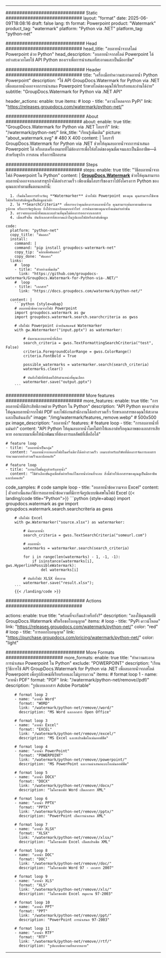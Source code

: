 
---
############################# Static ############################
layout: "format"
date:  2025-06-09T18:08:16
draft: false
lang: th
format: Powerpoint
product: "Watermark"
product_tag: "watermark"
platform: "Python via .NET"
platform_tag: "python-net"

############################# Head ############################
head_title: "ลบลายน้ำจากสไดด์ Powerpoint ด้วย Python"
head_description: "ลบลายน้ำจากสไลด์ Powerpoint ได้อย่างสะดวกโดยใช้ API Python ของเราเพื่อการนำเสนอที่สะอาดและเป็นมืออาชีพ"

############################# Header ############################
title: "เครื่องมือทำความสะอาดลายน้ำ Python Powerpoint" 
description: "ใช้ API GroupDocs.Watermark for Python via .NET เพื่อลบลายน้ำออกจากการนำเสนอ Powerpoint รักษาสไลด์ของคุณให้เรียบร้อยและอ่านได้ง่าย"
subtitle: "GroupDocs.Watermark for Python via .NET API" 

header_actions:
  enable: true
  items:
    #  loop
    - title: "ดาวน์โหลดจาก PyPi"
      link: "https://releases.groupdocs.com/watermark/python-net/"
      
############################# About ############################
about:
    enable: true
    title: "GroupDocs.Watermark for Python via .NET ไลบรารี"
    link: "/watermark/python-net/"
    link_title: "เรียนรู้เพิ่มเติม"
    picture: "about_watermark.svg" # 480 X 400
    content: |
       ไลบรารี GroupDocs.Watermark for Python via .NET ช่วยให้คุณลบลายน้ำจากการนำเสนอ Powerpoint ได้ หรือลบเครื่องหมายที่ไม่ต้องการเพื่อให้สไลด์ของคุณชัดเจนและเป็นมืออาชีพ—ดีสำหรับธุรกิจ การสอน หรือการฝึกอบรม

############################# Steps ############################
steps:
    enable: true
    title: "วิธีลบลายน้ำจากไฟล์ Powerpoint ใน Python"
    content: |
      **[GroupDocs.Watermark](https://products.groupdocs.com/watermark/python-net/)** ช่วยให้คุณสามารถลบลายน้ำออกจากเอกสารธุรกิจได้อย่างรวดเร็ว เพียงเพิ่มไลบรารีของเราไปยังโครงการ Python ของคุณและทำตามขั้นตอนเหล่านี้:
      
      1. เริ่มต้นโดยการสร้างวัตถุ **Watermarker** ด้วยไฟล์ Powerpoint ของคุณ คุณสามารถใช้พาธไฟล์หรือลำดับข้อมูลเป็นข้อมูลนำเข้า
      2. ใช้ **SearchCriteria** เพื่อกรองว่าคุณต้องการลบลายน้ำใด คุณสามารถค้นหาตามข้อความ รูปภาพ หรือการจัดรูปแบบ ยิ่งให้รายละเอียดมากเท่าไหร่ การค้นหาของคุณจะยิ่งแม่นยำเท่านั้น
      3. ตรวจสอบลายน้ำที่พบและลบส่วนที่คุณไม่ต้องการออกจากเอกสาร
      4. เมื่อเสร็จสิ้น บันทึกเอกสารที่สะอาดแล้วในรูปแบบไฟล์หรือลำดับข้อมูล
   
    code:
      platform: "python-net"
      copy_title: "คัดลอก"
      install:
        command: |
        command: "pip install groupdocs-watermark-net"
        copy_tip: "คลิกเพื่อคัดลอก"
        copy_done: "คัดลอก"
      links:
        #  loop
        - title: "ตัวอย่างเพิ่มเติม"
          link: "https://github.com/groupdocs-watermark/GroupDocs.Watermark-for-Python-via-.NET/"
        #  loop
        - title: "เอกสาร"
          link: "https://docs.groupdocs.com/watermark/python-net/"
          
      content: |
        ```python {style=abap}
        # ลบลายน้ำข้อความจากไฟล์ Powerpoint
        import groupdocs.watermark as gw
        import groupdocs.watermark.search.searchcriteria as gwss

        # เปิดไฟล์ Powerpoint ด้วยอินสแตนซ์ Watermarker
        with gw.Watermarker("input.pptx") as watermarker:

            # ค้นหาและลบลายน้ำที่เลือก
            search_criteria = gwss.TextFormattingSearchCriteria("test", False)
            criteria.ForegroundColorRange = gwss.ColorRange()
            criteria.FontBold = True

            possible_watermarks = watermarker.search(search_criteria)
            watermarks.clear()

            # บันทึกไฟล์ที่อัปเดตไปยังตำแหน่งที่คุณเลือก
            watermarker.save("output.pptx")
        ```            

############################# More features ############################
more_features:
  enable: true
  title: "การลบลายน้ำที่มีประสิทธิภาพด้วย Python ใน Python"
  description: "API Python ของเราช่วยให้คุณลบลายน้ำจากไฟล์ PDF และไฟล์งานสำนักงานได้อย่างรวดเร็ว รักษาเอกสารของคุณให้สะอาดและเป็นต้นฉบับ"
  image: "/img/watermark/features_remove.webp" # 500x500 px
  image_description: "ลบลายน้ำ"
  features:
    # feature loop
    - title: "การลบลายน้ำที่แม่นยำ"
      content: "API Python ให้คุณลบลายน้ำโดยไม่ทำให้เลเอาต์หรือคุณภาพของเอกสารเสียหาย ออกแบบมาเพื่อให้นักพัฒนาที่ต้องการผลลัพธ์ที่เชื่อถือได้"

    # feature loop
    - title: "ลบลายน้ำเป็นกลุ่ม"
      content: "ลบลายน้ำจากหลายไฟล์ในครั้งเดียวได้อย่างรวดเร็ว เหมาะสำหรับบริษัทที่ต้องการจัดการเอกสารจำนวนมากอย่างรวดเร็วและปลอดภัย"

    # feature loop
    - title: "การแก้ไขขั้นสูงสำหรับลายน้ำ"
      content: "ใช้ตัวเลือกขั้นสูงเพื่อตั้งค่าหรือแก้ไขลายน้ำก่อนที่จะลบ สิ่งนี้ช่วยให้เอกสารของคุณดูเป็นมืออาชีพและปลอดภัย"
      
  code_samples:
    # code sample loop
    - title: "ลบลายน้ำข้อความจาก Excel"
      content: |
        ตัวอย่างนี้แสดงวิธีการลบลายน้ำข้อความที่มีการจัดรูปแบบพิเศษในไฟล์ Excel
        {{< landing/code title="Python">}}
        ```python {style=abap}
        import groupdocs.watermark as gw
        import groupdocs.watermark.search.searchcriteria as gwss

        # เปิดไฟล์ Excel
        with gw.Watermarker("source.xlsx") as watermarker:

            # ค้นหาลายน้ำ
            search_criteria = gwss.TextSearchCriteria("someurl.com")

            # ลบลายน้ำ
            watermarks = watermarker.search(search_criteria)

            for i in range(len(watermarks) - 1, -1, -1):
                if isinstance(watermarks[i], gws.HyperlinkPossibleWatermark):
                    del watermarks[i]

            # บันทึกไฟล์ XLSX ที่สะอาด
            watermarker.save("result.xlsx");
        ```
        {{< /landing/code >}}


############################# Actions ############################

actions:
  enable: true
  title: "พร้อมที่จะเริ่มแล้วหรือยัง?"
  description: "ลองใช้คุณสมบัติ GroupDocs.Watermark ฟรีหรือขอใบอนุญาต"
  items:
    #  loop
    - title: "PyPi ดาวน์โหลด"
      link: "https://releases.groupdocs.com/watermark/python-net/"
      color: "red"
        #  loop
    - title: "การออกใบอนุญาต"
      link: "https://purchase.groupdocs.com/pricing/watermark/python-net/"
      color: "light"


############################# More Formats #####################
more_formats:
    enable: true
    title: "ทำความสะอาดการนำเสนอ Powerpoint ใน Python"
    exclude: "POWERPOINT"
    description: "เรียนรู้วิธีการใช้ API GroupDocs.Watermark for Python via .NET เพื่อลบลายน้ำจากสไลด์ Powerpoint เพื่อรูปลักษณ์ที่เรียบร้อยและไม่ถูกรบกวน"
    items: 
        # format loop 1
        - name: "ลายน้ำ PDF"
          format: "PDF"
          link: "/watermark/python-net/remove//pdf/"
          description: "รูปแบบเอกสาร Adobe Portable"

        # format loop 2
        - name: "ลายน้ำ Word"
          format: "WORD"
          link: "/watermark/python-net/remove//word/"
          description: "MS Word และเอกสาร Open Office"
          
        # format loop 3
        - name: "ลายน้ำ Excel"
          format: "EXCEL"
          link: "/watermark/python-net/remove//excel/"
          description: "MS Excel และสเปรดชีตโอเพ่นออฟฟิศ"

        # format loop 4
        - name: "ลายน้ำ PowerPoint"
          format: "POWERPOINT"
          link: "/watermark/python-net/remove//powerpoint/"
          description: "MS PowerPoint และงานนำเสนอแบบโอเพ่นออฟฟิศ"

        # format loop 5
        - name: "ลายน้ำ DOCX"
          format: "DOCX"
          link: "/watermark/python-net/remove//docx/"
          description: "ไมโครซอฟท์ Word เปิดเอกสาร XML"
          
        # format loop 6
        - name: "ลายน้ำ PPTX"
          format: "PPTX"
          link: "/watermark/python-net/remove//pptx/"
          description: "PowerPoint เปิดการนำเสนอ XML"
          
        # format loop 7
        - name: "ลายน้ำ XLSX"
          format: "XLSX"
          link: "/watermark/python-net/remove//xlsx/"
          description: "ไมโครซอฟท์ Excel เปิดสเปรดชีต XML"

        # format loop 8
        - name: "ลายน้ำ DOC"
          format: "DOC"
          link: "/watermark/python-net/remove//doc/"
          description: "ไมโครซอฟท์ Word 97 - เอกสาร 2007"

        # format loop 9
        - name: "ลายน้ำ XLS"
          format: "XLS"
          link: "/watermark/python-net/remove//xls/"
          description: "ไมโครซอฟท์ Excel สมุดงาน 97-2003"

        # format loop 10
        - name: "ลายน้ำ PPT"
          format: "PPT"
          link: "/watermark/python-net/remove//ppt/"
          description: "PowerPoint การนำเสนอ 97-2003"

        # format loop 11
        - name: "ลายน้ำ RTF"
          format: "RTF"
          link: "/watermark/python-net/remove//rtf/"
          description: "รูปแบบข้อความที่หลากหลาย"

---